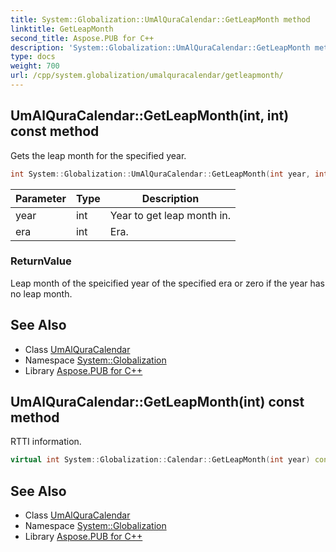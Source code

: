 ```yaml
---
title: System::Globalization::UmAlQuraCalendar::GetLeapMonth method
linktitle: GetLeapMonth
second_title: Aspose.PUB for C++
description: 'System::Globalization::UmAlQuraCalendar::GetLeapMonth method. Gets the leap month for the specified year in C++.'
type: docs
weight: 700
url: /cpp/system.globalization/umalquracalendar/getleapmonth/
---
```

## UmAlQuraCalendar::GetLeapMonth(int, int) const method


Gets the leap month for the specified year.

```cpp
int System::Globalization::UmAlQuraCalendar::GetLeapMonth(int year, int era) const override
```


| Parameter | Type | Description |
| --- | --- | --- |
| year | int | Year to get leap month in. |
| era | int | Era. |

### ReturnValue

Leap month of the speicified year of the specified era or zero if the year has no leap month.

## See Also

* Class [UmAlQuraCalendar](../)
* Namespace [System::Globalization](../../)
* Library [Aspose.PUB for C++](../../../)
## UmAlQuraCalendar::GetLeapMonth(int) const method


RTTI information.

```cpp
virtual int System::Globalization::Calendar::GetLeapMonth(int year) const
```

## See Also

* Class [UmAlQuraCalendar](../)
* Namespace [System::Globalization](../../)
* Library [Aspose.PUB for C++](../../../)
